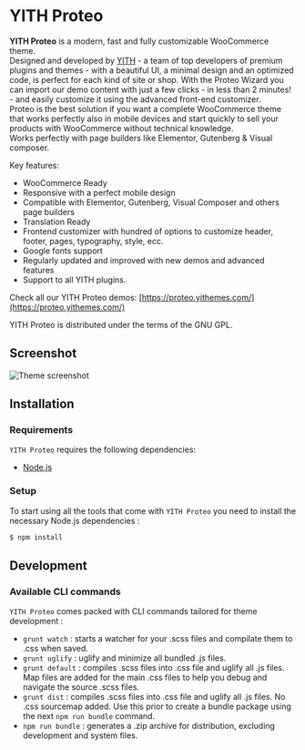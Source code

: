 YITH Proteo
===

**YITH Proteo** is a modern, fast and fully customizable WooCommerce theme.  
Designed and developed by [YITH](https://yithemes.com/) - a team of top developers of premium plugins and themes -  with a beautiful UI, a minimal design and an optimized code, is perfect for each kind of site or shop.
With the Proteo Wizard you can import our demo content with just a few clicks - in less than 2 minutes! -  and easily customize it using the advanced front-end customizer.  
Proteo is the best solution if you want a complete WooCommerce theme that works perfectly also in mobile devices and start quickly to sell your products with WooCommerce without technical knowledge.  
Works perfectly with page builders like Elementor, Gutenberg & Visual composer.   

Key features: 
- WooCommerce Ready 
- Responsive with a perfect mobile design 
- Compatible with Elementor, Gutenberg, Visual Composer and others page builders 
- Translation Ready 
- Frontend customizer with hundred of options to customize header, footer, pages, typography, style, ecc.  
- Google fonts support 
- Regularly updated and improved with new demos and advanced features 
- Support to all YITH plugins.  

Check all our YITH Proteo demos: [https://proteo.yithemes.com/](https://proteo.yithemes.com/)  

YITH Proteo is distributed under the terms of the GNU GPL.

Screenshot
---------------

![Theme screenshot](https://proteo.yithemes.com/wp-content/uploads/2020/09/group-6.jpg)

Installation
---------------

### Requirements

`YITH Proteo` requires the following dependencies:

- [Node.js](https://nodejs.org/)

### Setup

To start using all the tools that come with `YITH Proteo`  you need to install the necessary Node.js dependencies :

```sh
$ npm install
```


Development
---------------
### Available CLI commands

`YITH Proteo` comes packed with CLI commands tailored for theme development :

- `grunt watch` : starts a watcher for your .scss files and compilate them to .css when saved.
- `grunt uglify` : uglify and minimize all bundled .js files.
- `grunt default` : compiles .scss files into .css file and uglify all .js files. Map files are added for the main .css files to help you debug and navigate the source .scss files.
- `grunt dist` : compiles .scss files into .css file and uglify all .js files. No .css sourcemap added. Use this prior to create a bundle package using the next `npm run bundle` command.
- `npm run bundle` : generates a .zip archive for distribution, excluding development and system files.
